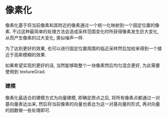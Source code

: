 # 像素化

像素化基于将当前像素和其附近的像素通过一个统一化映射到一个固定位置的像素. 不过这种最简单的处理方法会造成采样范围变化时所获得像素发生巨大变化, 从而产生像素的过大变化, 类似噪声一样.

为了达到更好的效果, 也可以进行固定位置周围的临近采样然后加权来得到一个接近于高斯模糊的效果.

如果希望实现的更好的话, 当然能够取整个一块像素然后均匀混合更好, 为此需要使用到 textureGrad.



### 建模

像素化最适合的建模方式为向量建模, 即确定原点之后, 将所有像素点都通过一对基向量表达出来, 然后将当前像素的向量也表达为这一对基向量的形式, 再对向量的因数做一些处理即可.